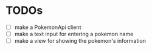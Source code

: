 # TODOs

- [ ] make a PokemonApi client
- [ ] make a text input for entering a pokemon name
- [ ] make a view for showing the pokemon's information
